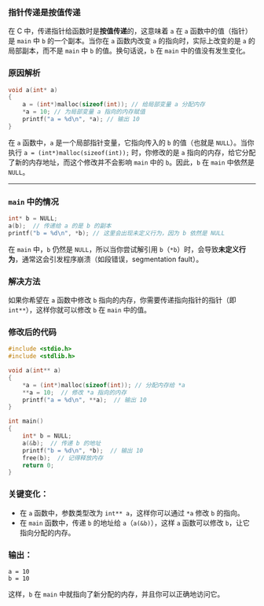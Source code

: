 
### **指针传递是按值传递**

在 C 中，传递指针给函数时是**按值传递**的，这意味着 `a` 在 `a` 函数中的值（指针）是 `main` 中 `b` 的一个副本。当你在 `a` 函数内改变 `a` 的指向时，实际上改变的是 `a` 的局部副本，而不是 `main` 中 `b` 的值。换句话说，`b` 在 `main` 中的值没有发生变化。

### **原因解析**

```c
void a(int* a)
{
    a = (int*)malloc(sizeof(int)); // 给局部变量 a 分配内存
    *a = 10; // 为局部变量 a 指向的内存赋值
    printf("a = %d\n", *a); // 输出 10
}
```

在 `a` 函数中，`a` 是一个局部指针变量，它指向传入的 `b` 的值（也就是 `NULL`）。当你执行 `a = (int*)malloc(sizeof(int));` 时，你修改的是 `a` 指向的内存，给它分配了新的内存地址，而这个修改并不会影响 `main` 中的 `b`。因此，`b` 在 `main` 中依然是 `NULL`。

---

### **`main` 中的情况**

```c
int* b = NULL;
a(b);  // 传递给 a 的是 b 的副本
printf("b = %d\n", *b); // 这里会出现未定义行为，因为 b 依然是 NULL
```

在 `main` 中，`b` 仍然是 `NULL`，所以当你尝试解引用 `b`（`*b`）时，会导致**未定义行为**，通常这会引发程序崩溃（如段错误，segmentation fault）。

### **解决方法**

如果你希望在 `a` 函数中修改 `b` 指向的内存，你需要传递指向指针的指针（即 `int**`），这样你就可以修改 `b` 在 `main` 中的值。

### **修改后的代码**

```c
#include <stdio.h>
#include <stdlib.h>

void a(int** a)
{
    *a = (int*)malloc(sizeof(int)); // 分配内存给 *a
    **a = 10;  // 修改 *a 指向的内存
    printf("a = %d\n", **a);  // 输出 10
}

int main()
{
    int* b = NULL;
    a(&b);  // 传递 b 的地址
    printf("b = %d\n", *b);  // 输出 10
    free(b);  // 记得释放内存
    return 0;
}
```

### **关键变化**：

- 在 `a` 函数中，参数类型改为 `int** a`，这样你可以通过 `*a` 修改 `b` 的指向。
- 在 `main` 函数中，传递 `b` 的地址给 `a`（`a(&b)`），这样 `a` 函数可以修改 `b`，让它指向分配的内存。

### **输出**：

```
a = 10
b = 10
```

这样，`b` 在 `main` 中就指向了新分配的内存，并且你可以正确地访问它。